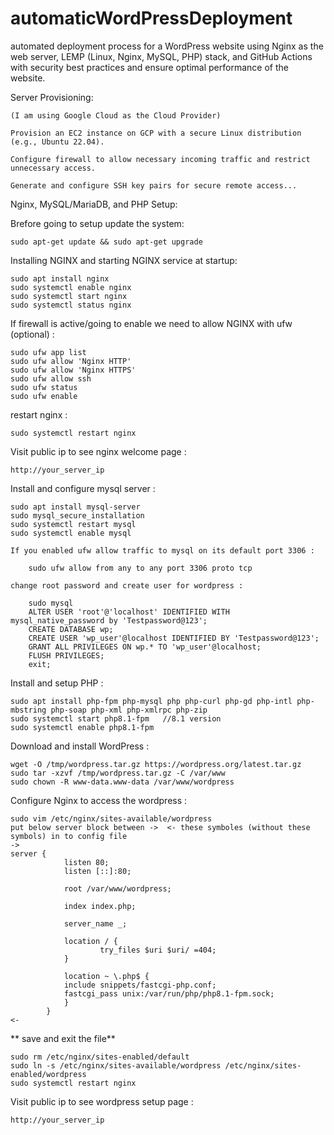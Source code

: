 # automaticWordPressDeployment
automated deployment process for a WordPress website using Nginx as the web server, LEMP (Linux, Nginx, MySQL, PHP) stack, and GitHub Actions with security best practices and ensure optimal performance of the website.

Server Provisioning:


    (I am using Google Cloud as the Cloud Provider)

    Provision an EC2 instance on GCP with a secure Linux distribution (e.g., Ubuntu 22.04).

    Configure firewall to allow necessary incoming traffic and restrict unnecessary access.

    Generate and configure SSH key pairs for secure remote access...

Nginx, MySQL/MariaDB, and PHP Setup:
 
Brefore going to setup update the system:

    sudo apt-get update && sudo apt-get upgrade
    
Installing NGINX and starting NGINX service at startup:

    sudo apt install nginx
    sudo systemctl enable nginx
    sudo systemctl start nginx
    sudo systemctl status nginx
    
If firewall is active/going to enable we need to allow NGINX with ufw (optional) :

    sudo ufw app list
    sudo ufw allow 'Nginx HTTP'
    sudo ufw allow 'Nginx HTTPS'
    sudo ufw allow ssh
    sudo ufw status
    sudo ufw enable
    
restart nginx :    

    sudo systemctl restart nginx
    
Visit public ip to see nginx welcome page :

    http://your_server_ip    

Install and configure mysql server :

    sudo apt install mysql-server 
    sudo mysql_secure_installation
    sudo systemctl restart mysql
    sudo systemctl enable mysql
    
    If you enabled ufw allow traffic to mysql on its default port 3306 : 
    
        sudo ufw allow from any to any port 3306 proto tcp
        
    change root password and create user for wordpress :   
    
        sudo mysql
        ALTER USER 'root'@'localhost' IDENTIFIED WITH mysql_native_password by 'Testpassword@123';
        CREATE DATABASE wp;
        CREATE USER 'wp_user'@localhost IDENTIFIED BY 'Testpassword@123';
        GRANT ALL PRIVILEGES ON wp.* TO 'wp_user'@localhost;
        FLUSH PRIVILEGES;
        exit;
        
Install and setup PHP :

    sudo apt install php-fpm php-mysql php php-curl php-gd php-intl php-mbstring php-soap php-xml php-xmlrpc php-zip 
    sudo systemctl start php8.1-fpm   //8.1 version 
    sudo systemctl enable php8.1-fpm
    
Download and install WordPress :

    wget -O /tmp/wordpress.tar.gz https://wordpress.org/latest.tar.gz 
    sudo tar -xzvf /tmp/wordpress.tar.gz -C /var/www
    sudo chown -R www-data.www-data /var/www/wordpress
    
Configure Nginx to access the wordpress :

    sudo vim /etc/nginx/sites-available/wordpress    
    put below server block between ->  <- these symboles (without these symbols) in to config file 
    ->
    server {
                listen 80;
                listen [::]:80;

                root /var/www/wordpress;

                index index.php;

                server_name _;

                location / {
                        try_files $uri $uri/ =404;
                }

                location ~ \.php$ {
                include snippets/fastcgi-php.conf;
                fastcgi_pass unix:/var/run/php/php8.1-fpm.sock;
                }
            }   
    <-      
   ** save and exit the file**
   
    sudo rm /etc/nginx/sites-enabled/default 
    sudo ln -s /etc/nginx/sites-available/wordpress /etc/nginx/sites-enabled/wordpress
    sudo systemctl restart nginx
    
Visit public ip to see wordpress setup page :

    http://your_server_ip       


